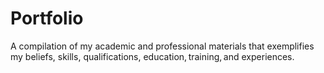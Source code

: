 # Portfolio
 A compilation of my academic and professional materials that exemplifies my beliefs, skills, qualifications, education, training, and experiences.
